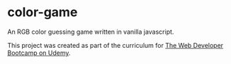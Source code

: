 # color-game
An RGB color guessing game written in vanilla javascript. 

This project was created as part of the curriculum for [The Web Developer Bootcamp on Udemy](https://www.udemy.com/course/the-web-developer-bootcamp/).
